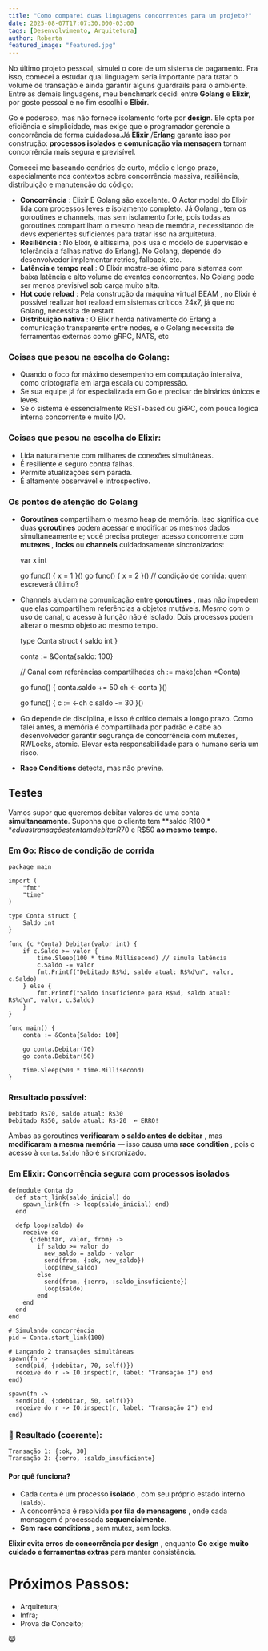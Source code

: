```yaml
---
title: "Como comparei duas linguagens concorrentes para um projeto?"
date: 2025-08-07T17:07:30.000-03:00
tags: [Desenvolvimento, Arquitetura]
author: Roberta
featured_image: "featured.jpg"
---
```

No último projeto pessoal, simulei o core de um sistema de pagamento. Pra isso, comecei a estudar qual linguagem seria importante para tratar o volume de transação e ainda garantir alguns guardrails para o ambiente. Entre as demais linguagens, meu benchmark decidi entre **Golang** e **Elixir,** por gosto pessoal e no fim escolhi o **Elixir**.

Go é poderoso, mas não fornece isolamento forte por **design**. Ele opta por eficiência e simplicidade, mas exige que o programador gerencie a concorrência de forma cuidadosa.Já **Elixir** /**Erlang** garante isso por construção: **processos isolados** e **comunicação via mensagem** tornam concorrência mais segura e previsível.

Comecei me baseando cenários de curto, médio e longo prazo, especialmente nos contextos sobre concorrência massiva, resiliência, distribuição e manutenção do código:

  * **Concorrência** : Elixir E Golang são excelente. O Actor model do Elixir lida com processos leves e isolamento completo. Já Golang , tem os goroutines e channels, mas sem isolamento forte, pois todas as goroutines compartilham o mesmo heap de memória, necessitando de devs experientes suficientes para tratar isso na arquitetura.
  * **Resiliência** : No Elixir, é altíssima, pois usa o modelo de supervisão e tolerância a falhas nativo do Erlang). No Golang, depende do desenvolvedor implementar retries, fallback, etc.
  * **Latência e tempo real** : O Elixir mostra-se ótimo para sistemas com baixa latência e alto volume de eventos concorrentes. No Golang pode ser menos previsível sob carga muito alta.
  * **Hot code reload** : Pela construção da máquina virtual BEAM , no Elixir é possível realizar hot reaload em sistemas críticos 24x7, já que no Golang, necessita de restart.
  * **Distribuição nativa** : O Elixir herda nativamente do Erlang a comunicação transparente entre nodes, e o Golang necessita de ferramentas externas como gRPC, NATS, etc



### Coisas que pesou na escolha do Golang:

  * Quando o foco for máximo desempenho em computação intensiva, como criptografia em larga escala ou compressão.
  * Se sua equipe já for especializada em Go e precisar de binários únicos e leves.
  * Se o sistema é essencialmente REST-based ou gRPC, com pouca lógica interna concorrente e muito I/O.



### Coisas que pesou na escolha do Elixir:

  * Lida naturalmente com milhares de conexões simultâneas.
  * É resiliente e seguro contra falhas.
  * Permite atualizações sem parada.
  * É altamente observável e introspectivo.



### Os pontos de atenção do Golang

  * **Goroutines** compartilham o mesmo heap de memória. Isso significa que duas **goroutines** podem acessar e modificar os mesmos dados simultaneamente e; você precisa proteger acesso concorrente com **mutexes** , **locks** ou **channels** cuidadosamente sincronizados:


    
    
    var x int
    
    go func() { x = 1 }()
    go func() { x = 2 }()
    // condição de corrida: quem escreverá último?

  * Channels ajudam na comunicação entre **goroutines** , mas não impedem que elas compartilhem referências a objetos mutáveis. Mesmo com o uso de canal, o acesso à função não é isolado. Dois processos podem alterar o mesmo objeto ao mesmo tempo.


    
    
    type Conta struct { saldo int }
    
    conta := &Conta{saldo: 100}
    
    // Canal com referências compartilhadas
    ch := make(chan *Conta)
    
    go func() {
        conta.saldo += 50
        ch <- conta
    }()
    
    go func() {
        c := <-ch
        c.saldo -= 30
    }()
    

  * Go depende de disciplina, e isso é crítico demais a longo prazo. Como falei antes, a memória é compartilhada por padrão e cabe ao desenvolvedor garantir segurança de concorrência com mutexes, RWLocks, atomic. Elevar esta responsabilidade para o humano seria um risco.
  * **Race Conditions** detecta, mas não previne.



## Testes

Vamos supor que queremos debitar valores de uma conta **simultaneamente**. Suponha que o cliente tem **saldo R$100** e duas transações tentam debitar R$70 e R$50 **ao mesmo tempo**.

### Em Go: Risco de condição de corrida
    
    
    package main
    
    import (
        "fmt"
        "time"
    )
    
    type Conta struct {
        Saldo int
    }
    
    func (c *Conta) Debitar(valor int) {
        if c.Saldo >= valor {
            time.Sleep(100 * time.Millisecond) // simula latência
            c.Saldo -= valor
            fmt.Printf("Debitado R$%d, saldo atual: R$%d\n", valor, c.Saldo)
        } else {
            fmt.Printf("Saldo insuficiente para R$%d, saldo atual: R$%d\n", valor, c.Saldo)
        }
    }
    
    func main() {
        conta := &Conta{Saldo: 100}
    
        go conta.Debitar(70)
        go conta.Debitar(50)
    
        time.Sleep(500 * time.Millisecond)
    }
    

### Resultado possível:
    
    
    Debitado R$70, saldo atual: R$30
    Debitado R$50, saldo atual: R$-20  ← ERRO!
    

Ambas as goroutines **verificaram o saldo antes de debitar** , mas **modificaram a mesma memória** — isso causa uma **race condition** , pois o acesso à `conta.Saldo` não é sincronizado.

### Em Elixir: Concorrência segura com processos isolados
    
    
    defmodule Conta do
      def start_link(saldo_inicial) do
        spawn_link(fn -> loop(saldo_inicial) end)
      end
    
      defp loop(saldo) do
        receive do
          {:debitar, valor, from} ->
            if saldo >= valor do
              new_saldo = saldo - valor
              send(from, {:ok, new_saldo})
              loop(new_saldo)
            else
              send(from, {:erro, :saldo_insuficiente})
              loop(saldo)
            end
        end
      end
    end
    
    # Simulando concorrência
    pid = Conta.start_link(100)
    
    # Lançando 2 transações simultâneas
    spawn(fn ->
      send(pid, {:debitar, 70, self()})
      receive do r -> IO.inspect(r, label: "Transação 1") end
    end)
    
    spawn(fn ->
      send(pid, {:debitar, 50, self()})
      receive do r -> IO.inspect(r, label: "Transação 2") end
    end)
    

### 🧾 Resultado (coerente):
    
    
    Transação 1: {:ok, 30}
    Transação 2: {:erro, :saldo_insuficiente}
    

#### Por quê funciona?

  * Cada `Conta` é um processo **isolado** , com seu próprio estado interno (`saldo`).
  * A concorrência é resolvida **por fila de mensagens** , onde cada mensagem é processada **sequencialmente**.
  * **Sem race conditions** , sem mutex, sem locks.



**Elixir evita erros de concorrência por design** , enquanto **Go exige muito cuidado e ferramentas extras** para manter consistência.

# Próximos Passos: 

  * Arquitetura;
  * Infra;
  * Prova de Conceito;



😸
